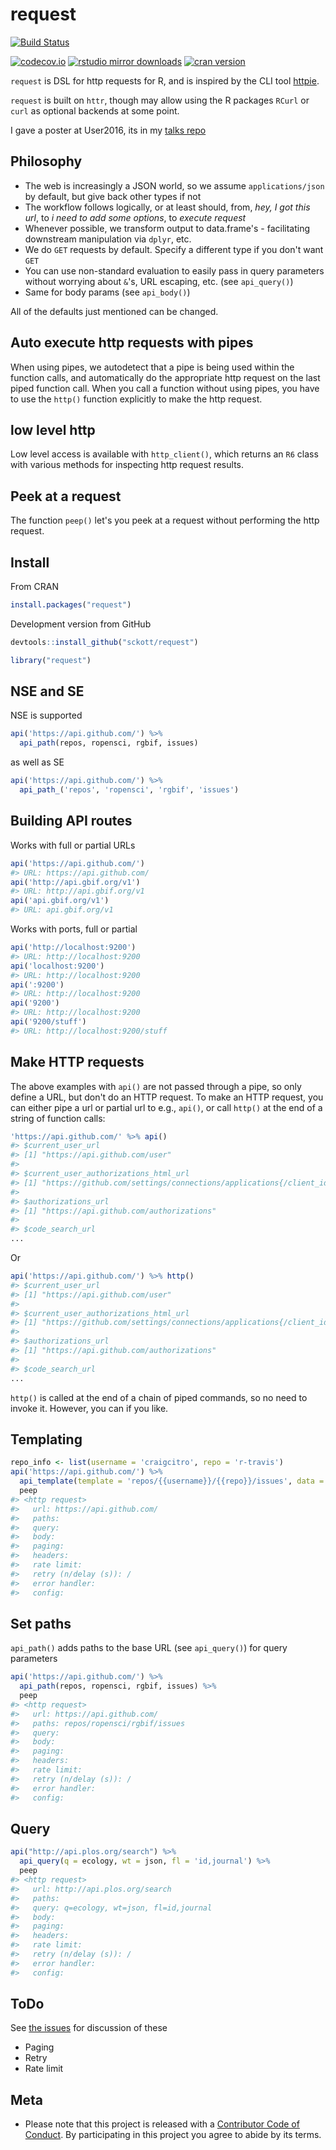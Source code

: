 request
=======



[![Build Status](https://travis-ci.org/sckott/request.svg)](https://travis-ci.org/sckott/request)

[![codecov.io](https://codecov.io/github/sckott/request/coverage.svg?branch=master)](https://codecov.io/github/sckott/request?branch=master)
[![rstudio mirror downloads](http://cranlogs.r-pkg.org/badges/request?color=F3B1FF)](https://github.com/metacran/cranlogs.app)
[![cran version](http://www.r-pkg.org/badges/version/request)](https://cran.r-project.org/package=request)

`request` is DSL for http requests for R, and is inspired by the CLI tool [httpie](https://github.com/jakubroztocil/httpie).

`request` is built on `httr`, though may allow using the R packages `RCurl` or `curl` as optional backends at some point.

I gave a poster at User2016, its in my [talks repo](https://github.com/sckott/talks/blob/gh-pages/user2016/request.pdf)

## Philosophy

* The web is increasingly a JSON world, so we assume `applications/json` by default, but give back other types if not
* The workflow follows logically, or at least should, from, _hey, I got this url_, to _i need to add some options_, to _execute request_
* Whenever possible, we transform output to data.frame's - facilitating downstream manipulation via `dplyr`, etc.
* We do `GET` requests by default. Specify a different type if you don't want `GET`
* You can use non-standard evaluation to easily pass in query parameters without worrying about `&`'s, URL escaping, etc. (see `api_query()`)
* Same for body params (see `api_body()`)

All of the defaults just mentioned can be changed.

## Auto execute http requests with pipes

When using pipes, we autodetect that a pipe is being used within the function calls, and automatically do the appropriate http request on the last piped function call. When you call a function without using pipes, you have to use the `http()` function explicitly to make the http request.

## low level http

Low level access is available with `http_client()`, which returns an `R6` class with various methods for inspecting http request results.

## Peek at a request

The function `peep()` let's you peek at a request without performing the http request.

## Install

From CRAN


```r
install.packages("request")
```

Development version from GitHub


```r
devtools::install_github("sckott/request")
```


```r
library("request")
```

## NSE and SE

NSE is supported


```r
api('https://api.github.com/') %>%
  api_path(repos, ropensci, rgbif, issues)
```

as well as SE


```r
api('https://api.github.com/') %>%
  api_path_('repos', 'ropensci', 'rgbif', 'issues')
```

## Building API routes

Works with full or partial URLs


```r
api('https://api.github.com/')
#> URL: https://api.github.com/
api('http://api.gbif.org/v1')
#> URL: http://api.gbif.org/v1
api('api.gbif.org/v1')
#> URL: api.gbif.org/v1
```

Works with ports, full or partial


```r
api('http://localhost:9200')
#> URL: http://localhost:9200
api('localhost:9200')
#> URL: http://localhost:9200
api(':9200')
#> URL: http://localhost:9200
api('9200')
#> URL: http://localhost:9200
api('9200/stuff')
#> URL: http://localhost:9200/stuff
```

## Make HTTP requests

The above examples with `api()` are not passed through a pipe, so only define a URL, but don't do an HTTP request. To make an HTTP request, you can either pipe a url or partial url to e.g., `api()`, or call `http()` at the end of a string of function calls:


```r
'https://api.github.com/' %>% api()
#> $current_user_url
#> [1] "https://api.github.com/user"
#>
#> $current_user_authorizations_html_url
#> [1] "https://github.com/settings/connections/applications{/client_id}"
#>
#> $authorizations_url
#> [1] "https://api.github.com/authorizations"
#>
#> $code_search_url
...
```

Or


```r
api('https://api.github.com/') %>% http()
#> $current_user_url
#> [1] "https://api.github.com/user"
#>
#> $current_user_authorizations_html_url
#> [1] "https://github.com/settings/connections/applications{/client_id}"
#>
#> $authorizations_url
#> [1] "https://api.github.com/authorizations"
#>
#> $code_search_url
...
```

`http()` is called at the end of a chain of piped commands, so no need to invoke it. However, you can if you like.

## Templating


```r
repo_info <- list(username = 'craigcitro', repo = 'r-travis')
api('https://api.github.com/') %>%
  api_template(template = 'repos/{{username}}/{{repo}}/issues', data = repo_info) %>%
  peep
#> <http request>
#>   url: https://api.github.com/
#>   paths:
#>   query:
#>   body:
#>   paging:
#>   headers:
#>   rate limit:
#>   retry (n/delay (s)): /
#>   error handler:
#>   config:
```

## Set paths

`api_path()` adds paths to the base URL (see `api_query()`) for query parameters


```r
api('https://api.github.com/') %>%
  api_path(repos, ropensci, rgbif, issues) %>%
  peep
#> <http request>
#>   url: https://api.github.com/
#>   paths: repos/ropensci/rgbif/issues
#>   query:
#>   body:
#>   paging:
#>   headers:
#>   rate limit:
#>   retry (n/delay (s)): /
#>   error handler:
#>   config:
```

## Query


```r
api("http://api.plos.org/search") %>%
  api_query(q = ecology, wt = json, fl = 'id,journal') %>%
  peep
#> <http request>
#>   url: http://api.plos.org/search
#>   paths:
#>   query: q=ecology, wt=json, fl=id,journal
#>   body:
#>   paging:
#>   headers:
#>   rate limit:
#>   retry (n/delay (s)): /
#>   error handler:
#>   config:
```

## ToDo

See [the issues](https://github.com/sckott/request/issues) for discussion of these

* Paging
* Retry
* Rate limit

## Meta

* Please note that this project is released with a [Contributor Code of Conduct](CONDUCT.md). By participating in this project you agree to abide by its terms.
